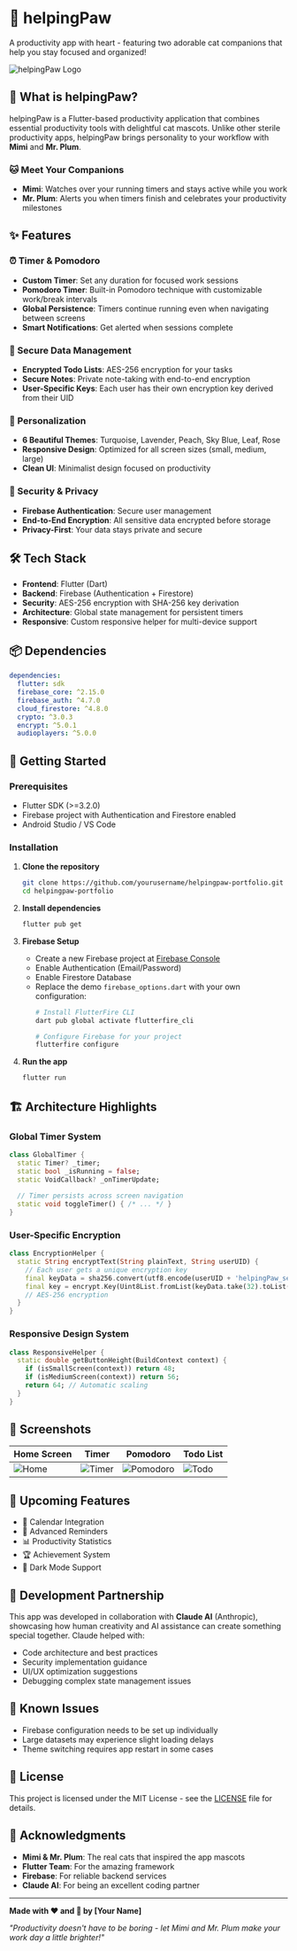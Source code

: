 # 🐾 helpingPaw

A productivity app with heart - featuring two adorable cat companions that help you stay focused and organized!

![helpingPaw Logo](assets/images/paw.png)

## 📱 What is helpingPaw?

helpingPaw is a Flutter-based productivity application that combines essential productivity tools with delightful cat mascots. Unlike other sterile productivity apps, helpingPaw brings personality to your workflow with **Mimi** and **Mr. Plum**.

### 🐱 Meet Your Companions
- **Mimi**: Watches over your running timers and stays active while you work
- **Mr. Plum**: Alerts you when timers finish and celebrates your productivity milestones

## ✨ Features

### ⏰ Timer & Pomodoro
- **Custom Timer**: Set any duration for focused work sessions
- **Pomodoro Timer**: Built-in Pomodoro technique with customizable work/break intervals
- **Global Persistence**: Timers continue running even when navigating between screens
- **Smart Notifications**: Get alerted when sessions complete

### 📝 Secure Data Management
- **Encrypted Todo Lists**: AES-256 encryption for your tasks
- **Secure Notes**: Private note-taking with end-to-end encryption
- **User-Specific Keys**: Each user has their own encryption key derived from their UID

### 🎨 Personalization
- **6 Beautiful Themes**: Turquoise, Lavender, Peach, Sky Blue, Leaf, Rose
- **Responsive Design**: Optimized for all screen sizes (small, medium, large)
- **Clean UI**: Minimalist design focused on productivity

### 🔐 Security & Privacy
- **Firebase Authentication**: Secure user management
- **End-to-End Encryption**: All sensitive data encrypted before storage
- **Privacy-First**: Your data stays private and secure

## 🛠 Tech Stack

- **Frontend**: Flutter (Dart)
- **Backend**: Firebase (Authentication + Firestore)
- **Security**: AES-256 encryption with SHA-256 key derivation
- **Architecture**: Global state management for persistent timers
- **Responsive**: Custom responsive helper for multi-device support

## 📦 Dependencies

```yaml
dependencies:
  flutter: sdk
  firebase_core: ^2.15.0
  firebase_auth: ^4.7.0
  cloud_firestore: ^4.8.0
  crypto: ^3.0.3
  encrypt: ^5.0.1
  audioplayers: ^5.0.0
```

## 🚀 Getting Started

### Prerequisites
- Flutter SDK (>=3.2.0)
- Firebase project with Authentication and Firestore enabled
- Android Studio / VS Code

### Installation

1. **Clone the repository**
   ```bash
   git clone https://github.com/yourusername/helpingpaw-portfolio.git
   cd helpingpaw-portfolio
   ```

2. **Install dependencies**
   ```bash
   flutter pub get
   ```

3. **Firebase Setup**
   - Create a new Firebase project at [Firebase Console](https://console.firebase.google.com/)
   - Enable Authentication (Email/Password)
   - Enable Firestore Database
   - Replace the demo `firebase_options.dart` with your own configuration:
     ```bash
     # Install FlutterFire CLI
     dart pub global activate flutterfire_cli
     
     # Configure Firebase for your project
     flutterfire configure
     ```

4. **Run the app**
   ```bash
   flutter run
   ```

## 🏗 Architecture Highlights

### Global Timer System
```dart
class GlobalTimer {
  static Timer? _timer;
  static bool _isRunning = false;
  static VoidCallback? _onTimerUpdate;
  
  // Timer persists across screen navigation
  static void toggleTimer() { /* ... */ }
}
```

### User-Specific Encryption
```dart
class EncryptionHelper {
  static String encryptText(String plainText, String userUID) {
    // Each user gets a unique encryption key
    final keyData = sha256.convert(utf8.encode(userUID + 'helpingPaw_secret_2024')).bytes;
    final key = encrypt.Key(Uint8List.fromList(keyData.take(32).toList()));
    // AES-256 encryption
  }
}
```

### Responsive Design System
```dart
class ResponsiveHelper {
  static double getButtonHeight(BuildContext context) {
    if (isSmallScreen(context)) return 48;
    if (isMediumScreen(context)) return 56;
    return 64; // Automatic scaling
  }
}
```

## 📱 Screenshots

| Home Screen | Timer | Pomodoro | Todo List |
|-------------|-------|----------|-----------|
| ![Home](screenshots/home.png) | ![Timer](screenshots/timer.png) | ![Pomodoro](screenshots/pomodoro.png) | ![Todo](screenshots/todo.png) |

## 🎯 Upcoming Features

- 📅 Calendar Integration
- 🔔 Advanced Reminders
- 📊 Productivity Statistics
- 🏆 Achievement System
- 🌙 Dark Mode Support

## 🤝 Development Partnership

This app was developed in collaboration with **Claude AI** (Anthropic), showcasing how human creativity and AI assistance can create something special together. Claude helped with:
- Code architecture and best practices
- Security implementation guidance
- UI/UX optimization suggestions
- Debugging complex state management issues

## 🐛 Known Issues

- Firebase configuration needs to be set up individually
- Large datasets may experience slight loading delays
- Theme switching requires app restart in some cases

## 📄 License

This project is licensed under the MIT License - see the [LICENSE](LICENSE) file for details.

## 🙏 Acknowledgments

- **Mimi & Mr. Plum**: The real cats that inspired the app mascots
- **Flutter Team**: For the amazing framework
- **Firebase**: For reliable backend services
- **Claude AI**: For being an excellent coding partner

---

**Made with ❤️ and 🐾 by [Your Name]**

*"Productivity doesn't have to be boring - let Mimi and Mr. Plum make your work day a little brighter!"*
